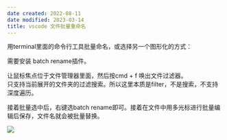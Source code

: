 ```yaml
---
date created: 2022-08-11
date modified: 2023-03-14
title: vscode 文件批量重命名
---
```


用terminal里面的命令行工具批量命名，或选择另一个图形化的方式：

需要安装 batch rename插件。

让鼠标焦点位于文件管理器里面，然后按cmd + f 唤出文件过滤器。  
	只支持当前展开的文件夹的过滤搜索。所以这里本质是filter，不是搜索，不支持深度遍历。

接着批量选中后，右键选batch rename即可。接着在文件中用多光标进行批量编辑后保存，文件名就会被批量替换。

![](https://img2.oldwinter.top/vscode%20文件批量重命名_image_1.png)
